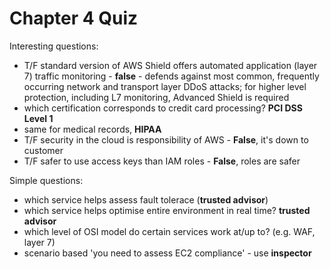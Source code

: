 # Chapter 4 Quiz

Interesting questions:
- T/F standard version of AWS Shield offers automated application (layer 7) traffic monitoring - **false** - defends against most common, frequently occurring network and transport layer DDoS attacks; for higher level protection, including L7 monitoring, Advanced Shield is required
- which certification corresponds to credit card processing? **PCI DSS Level 1**
- same for medical records, **HIPAA**
- T/F security in the cloud is responsibility of AWS - **False**, it's down to customer
- T/F safer to use access keys than IAM roles - **False**, roles are safer

Simple questions:
- which service helps assess fault tolerace (**trusted advisor**)
- which service helps optimise entire environment in real time? **trusted advisor**
- which level of OSI model do certain services work at/up to? (e.g. WAF, layer 7)
- scenario based 'you need to assess EC2 compliance' - use **inspector**